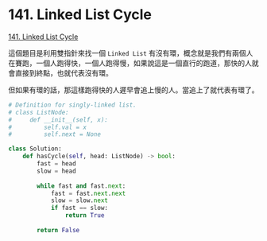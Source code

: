 # 141. Linked List Cycle

[141. Linked List Cycle](https://leetcode.com/problems/linked-list-cycle/)

這個題目是利用雙指針來找一個 `Linked List` 有沒有環，概念就是我們有兩個人在賽跑，一個人跑得快，一個人跑得慢，如果說這是一個直行的跑道，那快的人就會直接到終點，也就代表沒有環。

但如果有環的話，那這樣跑得快的人遲早會追上慢的人。當追上了就代表有環了。

```python
# Definition for singly-linked list.
# class ListNode:
#     def __init__(self, x):
#         self.val = x
#         self.next = None

class Solution:
    def hasCycle(self, head: ListNode) -> bool:
        fast = head
        slow = head
        
        while fast and fast.next:
            fast = fast.next.next
            slow = slow.next
            if fast == slow:
                return True
        
        return False
```

